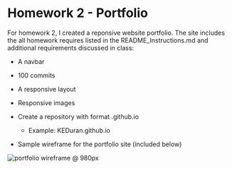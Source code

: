 # Homework 2 - Portfolio

For homework 2, I created a reponsive website portfolio. The site includes the all homework requires listed in the README_Instructions.md and additional requirements discussed in class:

- A navbar

- 100 commits

- A responsive layout

- Responsive images

- Create a repository with format <GITHUBUSERNAME>.github.io

  - Example: KEDuran.github.io

- Sample wireframe for the portfolio site (included below)

![portfolio wireframe @ 980px](images/portfolio_wireframe.png)
